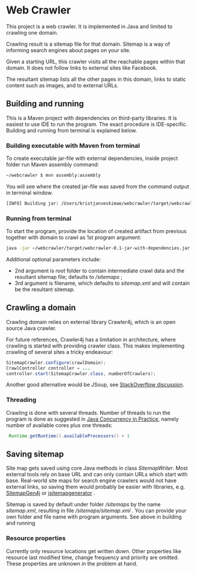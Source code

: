 # Web Crawler

This project is a web crawler.
It is implemented in Java and limited to crawling one domain.

Crawling result is a sitemap file for that domain. Sitemap is a way of informing search engines about pages on your site.

Given a starting URL, this crawler visits all the reachable pages within that domain. It does not follow links to external sites like Facebook.

The resultant sitemap lists all the other pages in this domain, links to static content such as images, and to external URLs.

## Building and running

This is a Maven project with dependencies on third-party libraries. It is easiest to use IDE to run the program. The exact procedure is IDE-specific. Building and running from terminal is explained below.

### Building executable with Maven from terminal

To create executable jar-file with external dependencies, inside project folder run Maven assembly command:

``` bash
~/webcrawler $ mvn assembly:assembly
```
You will see where the created jar-file was saved from the command output in terminal window.

``` bash
[INFO] Building jar: /Users/kristjanveskimae/webcrawler/target/webcrawler-0.1-jar-with-dependencies.jar
```

### Running from terminal


To start the program, provide the location of created artifact from previous together with domain to crawl as 1st program argument:

``` bash
java -jar ~/webcrawler/target/webcrawler-0.1-jar-with-dependencies.jar http://example.com
```
Additional optional parameters include:
 * 2nd argument is root folder to contain intermediate crawl data and the resultant sitemap file; defaults to */sitemaps* ;
 * 3rd argument is filename, which defaults to *sitemap.xml* and will contain be the resultant sitemap.

## Crawling a domain

Crawling domain relies on external library Crawler4j,
which is an open source Java crawler.

For future references, Crawler4j has a limitation in architecture, where crawling is started with providing crawler class. This makes implementing crawling of several sites a tricky endeavour:

``` Java
SitemapCrawler.configure(crawlDomain);
CrawlController controller = ...
controller.start(SitemapCrawler.class, numberOfCrawlers);
```
Another good alternative would be JSoup, see [StackOverflow discussion](http://stackoverflow.com/questions/11282503/java-web-crawler-libraries).

### Threading

Crawling is done with several threads.
Number of threads to run the program is done as suggested in [Java Concurrency in Practice](https://www.amazon.com/Java-Concurrency-Practice-Brian-Goetz/dp/0321349601/),
namely number of available cores plus one threads:
``` Java
 Runtime.getRuntime().availableProcessors() + 1
```

##  Saving sitemap

Site map gets saved using core Java methods in class *SitemapWriter*.
Most external tools rely on base URL and can only contain URLs which start with base.
Real-world site maps for search engine crawlers would not have external links,
so saving them would probably be easier with libraries,
e.g. [SitemapGen4j](https://github.com/dfabulich/sitemapgen4j) or [jsitemapgenerator](https://github.com/jirkapinkas/jsitemapgenerator) .

Sitemap is saved by default under folder */sitemaps* by the name *sitemap.xml*, resulting in file */sitemaps/sitemap.xml* .
You can provide your own folder and file name with program arguments.
See above in building and running

### Resource properties

Currently only resource locations get written down.
Other properties like resource last modified time,
change frequency and priority are omitted.
These properties are unknown in the problem at hand.




